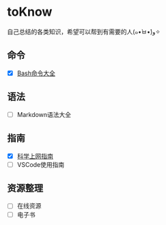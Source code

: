 # toKnow

自己总结的各类知识，希望可以帮到有需要的人(๑•̀ㅂ•́)و✧

## 命令
- [x] [Bash命令大全](https://github.com/Arlisol/toKnow/blob/master/commands/Bash%E5%91%BD%E4%BB%A4%E5%A4%A7%E5%85%A8.md)

## 语法
- [ ] Markdown语法大全

## 指南
- [x] [科学上网指南](https://github.com/Arlisol/toKnow/blob/master/guides/%E7%A7%91%E5%AD%A6%E4%B8%8A%E7%BD%91%E6%8C%87%E5%8D%97.md)  
- [ ] VSCode使用指南

## 资源整理
- [ ] 在线资源
- [ ] 电子书